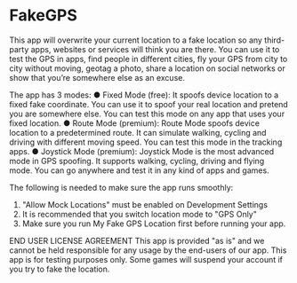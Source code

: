 # FakeGPS

This app will overwrite your current location to a fake location so any third-party apps, websites or services will think you are there. You can use it to test the GPS in apps, find people in different cities, fly your GPS from city to city without moving, geotag a photo, share a location on social networks or show that you’re somewhere else as an excuse.

The app has 3 modes:
● Fixed Mode (free): It spoofs device location to a fixed fake coordinate. You can use it to spoof your real location and pretend you are somewhere else. You can test this mode on any app that uses your fixed location.
● Route Mode (premium): Route Mode spoofs device location to a predetermined route. It can simulate walking, cycling and driving with different moving speed. You can test this mode in the tracking apps.
● Joystick Mode (premium): Joystick Mode is the most advanced mode in GPS spoofing. It supports walking, cycling, driving and flying mode. You can go anywhere and test it in any kind of apps and games.

The following is needed to make sure the app runs smoothly:
1. "Allow Mock Locations" must be enabled on Development Settings
2. It is recommended that you switch location mode to "GPS Only"
3. Make sure you run My Fake GPS Location first before running your app.

END USER LICENSE AGREEMENT
This app is provided "as is" and we cannot be held responsible for any usage by the end-users of our app. This app is for testing purposes only. Some games will suspend your account if you try to fake the location.
